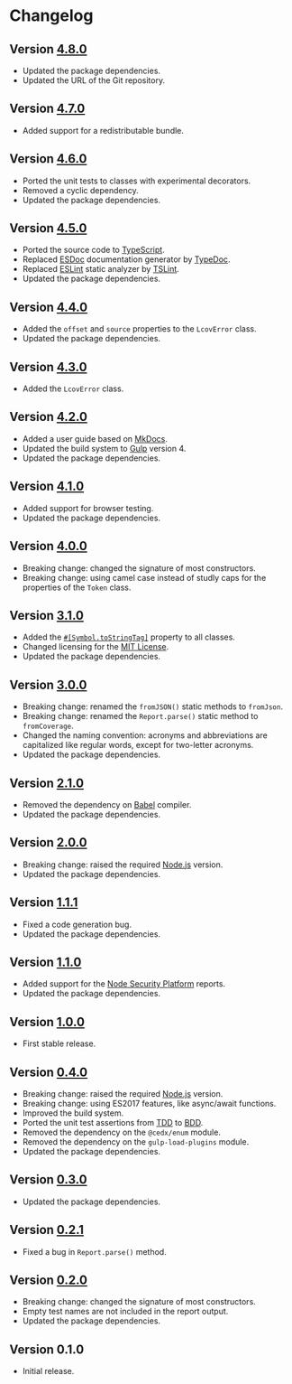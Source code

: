 # Changelog

## Version [4.8.0](https://github.com/cedx/lcov.js/compare/v4.7.0...v4.8.0)
- Updated the package dependencies.
- Updated the URL of the Git repository.

## Version [4.7.0](https://github.com/cedx/lcov.js/compare/v4.6.0...v4.7.0)
- Added support for a redistributable bundle.

## Version [4.6.0](https://github.com/cedx/lcov.js/compare/v4.5.0...v4.6.0)
- Ported the unit tests to classes with experimental decorators.
- Removed a cyclic dependency.
- Updated the package dependencies.

## Version [4.5.0](https://github.com/cedx/lcov.js/compare/v4.4.0...v4.5.0)
- Ported the source code to [TypeScript](https://www.typescriptlang.org).
- Replaced [ESDoc](https://esdoc.org) documentation generator by [TypeDoc](https://typedoc.org).
- Replaced [ESLint](https://eslint.org) static analyzer by [TSLint](https://palantir.github.io/tslint).
- Updated the package dependencies.

## Version [4.4.0](https://github.com/cedx/lcov.js/compare/v4.3.0...v4.4.0)
- Added the `offset` and `source` properties to the `LcovError` class.
- Updated the package dependencies.

## Version [4.3.0](https://github.com/cedx/lcov.js/compare/v4.2.0...v4.3.0)
- Added the `LcovError` class.

## Version [4.2.0](https://github.com/cedx/lcov.js/compare/v4.1.0...v4.2.0)
- Added a user guide based on [MkDocs](http://www.mkdocs.org).
- Updated the build system to [Gulp](https://gulpjs.com) version 4.
- Updated the package dependencies.

## Version [4.1.0](https://github.com/cedx/lcov.js/compare/v4.0.0...v4.1.0)
- Added support for browser testing.
- Updated the package dependencies.

## Version [4.0.0](https://github.com/cedx/lcov.js/compare/v3.1.0...v4.0.0)
- Breaking change: changed the signature of most constructors.
- Breaking change: using camel case instead of studly caps for the properties of the `Token` class.

## Version [3.1.0](https://github.com/cedx/lcov.js/compare/v3.0.0...v3.1.0)
- Added the [`#[Symbol.toStringTag]`](https://developer.mozilla.org/en-US/docs/Web/JavaScript/Reference/Global_Objects/Symbol/toStringTag) property to all classes.
- Changed licensing for the [MIT License](https://opensource.org/licenses/MIT).
- Updated the package dependencies.

## Version [3.0.0](https://github.com/cedx/lcov.js/compare/v2.1.0...v3.0.0)
- Breaking change: renamed the `fromJSON()` static methods to `fromJson`.
- Breaking change: renamed the `Report.parse()` static method to `fromCoverage`.
- Changed the naming convention: acronyms and abbreviations are capitalized like regular words, except for two-letter acronyms.
- Updated the package dependencies.

## Version [2.1.0](https://github.com/cedx/lcov.js/compare/v2.0.0...v2.1.0)
- Removed the dependency on [Babel](https://babeljs.io) compiler.
- Updated the package dependencies.

## Version [2.0.0](https://github.com/cedx/lcov.js/compare/v1.1.1...v2.0.0)
- Breaking change: raised the required [Node.js](https://nodejs.org) version.
- Updated the package dependencies.

## Version [1.1.1](https://github.com/cedx/lcov.js/compare/v1.1.0...v1.1.1)
- Fixed a code generation bug.
- Updated the package dependencies.

## Version [1.1.0](https://github.com/cedx/lcov.js/compare/v1.0.0...v1.1.0)
- Added support for the [Node Security Platform](https://nodesecurity.io) reports.
- Updated the package dependencies.

## Version [1.0.0](https://github.com/cedx/lcov.js/compare/v0.4.0...v1.0.0)
- First stable release.

## Version [0.4.0](https://github.com/cedx/lcov.js/compare/v0.3.0...v0.4.0)
- Breaking change: raised the required [Node.js](https://nodejs.org) version.
- Breaking change: using ES2017 features, like async/await functions.
- Improved the build system.
- Ported the unit test assertions from [TDD](https://en.wikipedia.org/wiki/Test-driven_development) to [BDD](https://en.wikipedia.org/wiki/Behavior-driven_development).
- Removed the dependency on the `@cedx/enum` module.
- Removed the dependency on the `gulp-load-plugins` module.
- Updated the package dependencies.

## Version [0.3.0](https://github.com/cedx/lcov.js/compare/v0.2.1...v0.3.0)
- Updated the package dependencies.

## Version [0.2.1](https://github.com/cedx/lcov.js/compare/v0.2.0...v0.2.1)
- Fixed a bug in `Report.parse()` method.

## Version [0.2.0](https://github.com/cedx/lcov.js/compare/v0.1.0...v0.2.0)
- Breaking change: changed the signature of most constructors.
- Empty test names are not included in the report output.
- Updated the package dependencies.

## Version 0.1.0
- Initial release.
